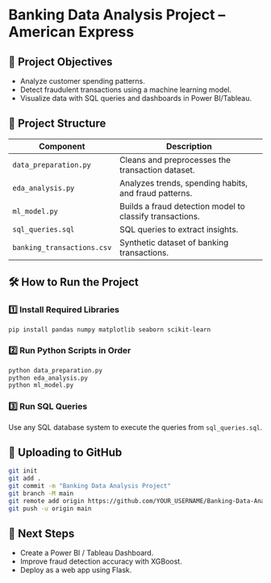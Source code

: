 # Banking Data Analysis Project – American Express

## 🎯 Project Objectives
- Analyze customer spending patterns.
- Detect fraudulent transactions using a machine learning model.
- Visualize data with SQL queries and dashboards in Power BI/Tableau.

## 📂 Project Structure
| Component | Description |
|-----------|------------|
| `data_preparation.py` | Cleans and preprocesses the transaction dataset. |
| `eda_analysis.py` | Analyzes trends, spending habits, and fraud patterns. |
| `ml_model.py` | Builds a fraud detection model to classify transactions. |
| `sql_queries.sql` | SQL queries to extract insights. |
| `banking_transactions.csv` | Synthetic dataset of banking transactions. |

## 🛠 How to Run the Project
### 1️⃣ Install Required Libraries
```bash
pip install pandas numpy matplotlib seaborn scikit-learn
```
### 2️⃣ Run Python Scripts in Order
```bash
python data_preparation.py
python eda_analysis.py
python ml_model.py
```
### 3️⃣ Run SQL Queries
Use any SQL database system to execute the queries from `sql_queries.sql`.

## 📌 Uploading to GitHub
```bash
git init
git add .
git commit -m "Banking Data Analysis Project"
git branch -M main
git remote add origin https://github.com/YOUR_USERNAME/Banking-Data-Analysis.git
git push -u origin main
```

## 🚀 Next Steps
- Create a Power BI / Tableau Dashboard.
- Improve fraud detection accuracy with XGBoost.
- Deploy as a web app using Flask.

